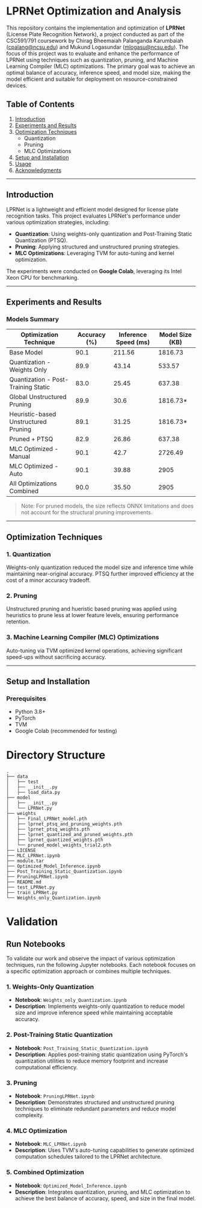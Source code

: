 # LPRNet Optimization and Analysis

This repository contains the implementation and optimization of **LPRNet** (License Plate Recognition Network), a project conducted as part of the CSC591/791 coursework by Chirag Bheemaiah Palanganda Karumbaiah (cpalang@ncsu.edu) and Mukund Logasundar (mlogasu@ncsu.edu). The focus of this project was to evaluate and enhance the performance of LPRNet using techniques such as quantization, pruning, and Machine Learning Compiler (MLC) optimizations. The primary goal was to achieve an optimal balance of accuracy, inference speed, and model size, making the model efficient and suitable for deployment on resource-constrained devices.

## Table of Contents

1. [Introduction](#introduction)  
2. [Experiments and Results](#experiments-and-results)  
3. [Optimization Techniques](#optimization-techniques)  
   - Quantization  
   - Pruning  
   - MLC Optimizations  
4. [Setup and Installation](#setup-and-installation)  
5. [Usage](#usage)  
6. [Acknowledgments](#acknowledgments)  

---

## Introduction

LPRNet is a lightweight and efficient model designed for license plate recognition tasks. This project evaluates LPRNet's performance under various optimization strategies, including:

- **Quantization**: Using weights-only quantization and Post-Training Static Quantization (PTSQ).  
- **Pruning**: Applying structured and unstructured pruning strategies.  
- **MLC Optimizations**: Leveraging TVM for auto-tuning and kernel optimization.  

The experiments were conducted on **Google Colab**, leveraging its Intel Xeon CPU for benchmarking.

---

## Experiments and Results


### Models Summary

| Optimization Technique              | Accuracy (%) | Inference Speed (ms) | Model Size (KB) |
|-------------------------------------|--------------|-----------------------|-----------------|
| Base Model                          | 90.1         | 211.56               | 1816.73         |
| Quantization - Weights Only         | 89.9         | 43.14                | 533.57          |
| Quantization - Post-Training Static | 83.0         | 25.45                | 637.38          |
| Global Unstructured Pruning         | 89.9         | 30.6                 | 1816.73*        |
| Heuristic-based Unstructured Pruning| 89.1         | 31.25                | 1816.73*        |
| Pruned + PTSQ                       | 82.9         | 26.86                | 637.38          |
| MLC Optimized - Manual              | 90.1         | 42.7                 | 2726.49         |
| MLC Optimized - Auto                | 90.1         | 39.88                | 2905            |
| All Optimizations Combined          | 90.0         | 35.50                | 2905            |

> Note: For pruned models, the size reflects ONNX limitations and does not account for the structural pruning improvements.

---

## Optimization Techniques

### 1. Quantization  
Weights-only quantization reduced the model size and inference time while maintaining near-original accuracy. PTSQ further improved efficiency at the cost of a minor accuracy tradeoff.

### 2. Pruning  
Unstructured pruning and hueristic based pruning was applied using heuristics to prune less at lower feature levels, ensuring performance retention.

### 3. Machine Learning Compiler (MLC) Optimizations  
Auto-tuning via TVM optimized kernel operations, achieving significant speed-ups without sacrificing accuracy.

---

## Setup and Installation

### Prerequisites
- Python 3.8+
- PyTorch
- TVM
- Google Colab (recommended for testing)


# Directory Structure

```
.
├── data
│   ├── test
│   ├── __init__.py
│   ├── load_data.py
├── model
│   ├── __init__.py
│   └── LPRNet.py
├── weights
│   ├── Final_LPRNet_model.pth
│   ├── lprnet_ptsq_and_pruning_weights.pth
│   ├── lprnet_ptsq_weights.pth
│   ├── lprnet_quantized_and_pruned_weights.pth
│   ├── lprnet_quantized_weights.pth
│   └── pruned_model_weights_trial2.pth
├── LICENSE
├── MLC_LPRNet.ipynb
├── module.tar
├── Optimized_Model_Inference.ipynb
├── Post_Training_Static_Quantization.ipynb
├── PruningLPRNet.ipynb
├── README.md
├── test_LPRNet.py
├── train_LPRNet.py
└── Weights_only_Quantization.ipynb
```

# Validation

## Run Notebooks

To validate our work and observe the impact of various optimization techniques, run the following Jupyter notebooks. Each notebook focuses on a specific optimization approach or combines multiple techniques.

### 1. Weights-Only Quantization
- **Notebook**: `Weights_only_Quantization.ipynb`
- **Description**: Implements weights-only quantization to reduce model size and improve inference speed while maintaining acceptable accuracy.

### 2. Post-Training Static Quantization
- **Notebook**: `Post_Training_Static_Quantization.ipynb`
- **Description**: Applies post-training static quantization using PyTorch's quantization utilities to reduce memory footprint and increase computational efficiency.

### 3. Pruning
- **Notebook**: `PruningLPRNet.ipynb`
- **Description**: Demonstrates structured and unstructured pruning techniques to eliminate redundant parameters and reduce model complexity.

### 4. MLC Optimization
- **Notebook**: `MLC_LPRNet.ipynb`
- **Description**: Uses TVM's auto-tuning capabilities to generate optimized computation schedules tailored to the LPRNet architecture.

### 5. Combined Optimization
- **Notebook**: `Optimized_Model_Inference.ipynb`
- **Description**: Integrates quantization, pruning, and MLC optimization to achieve the best balance of accuracy, speed, and size in the final model.


